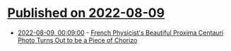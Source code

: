 # [Published on 2022-08-09](index.md)

* [2022-08-09, 00:09:00](https://soylentnews.org/article.pl?sid=22/08/07/181208&from=rss) - [French Physicist's Beautiful Proxima Centauri Photo Turns Out to be a Piece of Chorizo](https://soylentnews.org/article.pl?sid=22/08/07/181208&from=rss)
